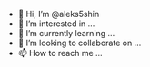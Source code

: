 - 👋 Hi, I’m @aleks5shin
- 👀 I’m interested in ...
- 🌱 I’m currently learning ...
- 💞️ I’m looking to collaborate on ...
- 📫 How to reach me ...

<!---
aleks5shin/aleks5shin is a ✨ special ✨ repository because its `README.md` (this file) appears on your GitHub profile.
You can click the Preview link to take a look at your changes.
--->
